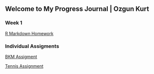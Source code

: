 ## Welcome to My Progress Journal | Ozgun Kurt

### Week 1

[R Markdown Homework](https://pjournal.github.io/mef03-Ozgunkrt/R_Markdown_Homework.html)

### Individual Assigments

[BKM Assigment](BDA_503_BKMS.html)

[Tennis Assignment](BDA_503_Tennis_Assigment.html)


